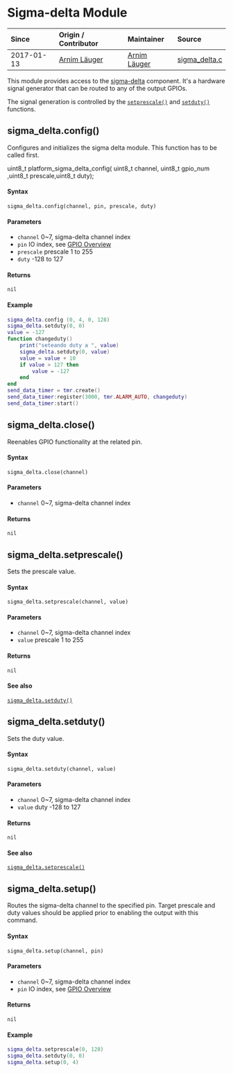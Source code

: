 # Sigma-delta Module
| Since  | Origin / Contributor  | Maintainer  | Source  |
| :----- | :-------------------- | :---------- | :------ |
| 2017-01-13 | [Arnim Läuger](https://github.com/devsaurus) | [Arnim Läuger](https://github.com/devsaurus) | [sigma_delta.c](../../components/modules/sigma_delta.c)|

This module provides access to the [sigma-delta](https://en.wikipedia.org/wiki/Delta-sigma_modulation) component. It's a hardware signal generator that can be routed to any of the output GPIOs.

The signal generation is controlled by the [`setprescale()`](#sigma_deltasetprescale) and [`setduty()`](#sigma_deltasetduty) functions.


## sigma_delta.config()
Configures and initializes the sigma delta module. This function has to be called first. 

uint8_t platform_sigma_delta_config( uint8_t channel, uint8_t gpio_num ,uint8_t prescale,uint8_t  duty);

#### Syntax
`sigma_delta.config(channel, pin, prescale, duty)`

#### Parameters
- `channel` 0~7, sigma-delta channel index
- `pin` IO index, see [GPIO Overview](gpio.md#gpio-overview)
- `prescale` prescale 1 to 255
- `duty` -128 to 127

#### Returns
`nil`

#### Example
```lua
sigma_delta.config (0, 4, 0, 128)
sigma_delta.setduty(0, 0)
value = -127
function changeduty()
    print("seteando duty a ", value)
    sigma_delta.setduty(0, value)
    value = value + 10
    if value > 127 then
        value = -127
    end
end
send_data_timer = tmr.create()
send_data_timer:register(3000, tmr.ALARM_AUTO, changeduty)
send_data_timer:start()
```


## sigma_delta.close()
Reenables GPIO functionality at the related pin.

#### Syntax
`sigma_delta.close(channel)`

#### Parameters
- `channel` 0~7, sigma-delta channel index

#### Returns
`nil`

## sigma_delta.setprescale()
Sets the prescale value.

#### Syntax
`sigma_delta.setprescale(channel, value)`

#### Parameters
- `channel` 0~7, sigma-delta channel index
- `value` prescale 1 to 255

#### Returns
`nil`

#### See also
[`sigma_delta.setduty()`](#sigma_deltasetduty)

## sigma_delta.setduty()
Sets the duty value.

#### Syntax
`sigma_delta.setduty(channel, value)`

#### Parameters
- `channel` 0~7, sigma-delta channel index
- `value` duty -128 to 127

#### Returns
`nil`

#### See also
[`sigma_delta.setprescale()`](#sigma_deltasetprescale)

## sigma_delta.setup()
Routes the sigma-delta channel to the specified pin. Target prescale and duty values should be applied prior to enabling the output with this command.

#### Syntax
`sigma_delta.setup(channel, pin)`

#### Parameters
- `channel` 0~7, sigma-delta channel index
- `pin` IO index, see [GPIO Overview](gpio.md#gpio-overview)

#### Returns
`nil`

#### Example
```lua
sigma_delta.setprescale(0, 128)
sigma_delta.setduty(0, 0)
sigma_delta.setup(0, 4)
```

